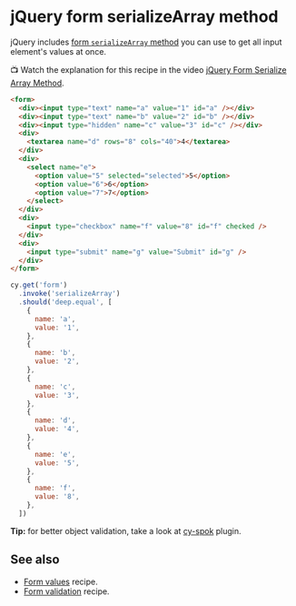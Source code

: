 # jQuery form serializeArray method

jQuery includes [form `serializeArray` method](https://api.jquery.com/serializeArray/) you can use to get all input element's values at once.

<!-- fiddle form serializeArray example -->

📺 Watch the explanation for this recipe in the video [jQuery Form Serialize Array Method](https://youtu.be/Z0OUl4l5YvU).

```html
<form>
  <div><input type="text" name="a" value="1" id="a" /></div>
  <div><input type="text" name="b" value="2" id="b" /></div>
  <div><input type="hidden" name="c" value="3" id="c" /></div>
  <div>
    <textarea name="d" rows="8" cols="40">4</textarea>
  </div>
  <div>
    <select name="e">
      <option value="5" selected="selected">5</option>
      <option value="6">6</option>
      <option value="7">7</option>
    </select>
  </div>
  <div>
    <input type="checkbox" name="f" value="8" id="f" checked />
  </div>
  <div>
    <input type="submit" name="g" value="Submit" id="g" />
  </div>
</form>
```

```js
cy.get('form')
  .invoke('serializeArray')
  .should('deep.equal', [
    {
      name: 'a',
      value: '1',
    },
    {
      name: 'b',
      value: '2',
    },
    {
      name: 'c',
      value: '3',
    },
    {
      name: 'd',
      value: '4',
    },
    {
      name: 'e',
      value: '5',
    },
    {
      name: 'f',
      value: '8',
    },
  ])
```

<!-- fiddle-end -->

**Tip:** for better object validation, take a look at [cy-spok](https://github.com/bahmutov/cy-spok) plugin.

## See also

- [Form values](./form-values.md) recipe.
- [Form validation](./form-validation.md) recipe.
